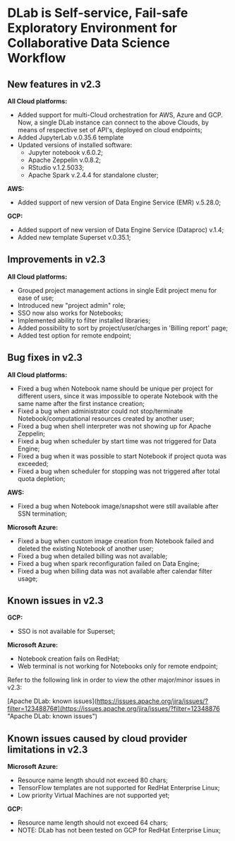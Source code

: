 #
# DLab is Self-service, Fail-safe Exploratory Environment for Collaborative Data Science Workflow

## New features in v2.3

**All Cloud platforms:**
- Added support for multi-Cloud orchestration for AWS, Azure and GCP. Now, a single DLab instance can connect to the above Clouds, by means of respective set of API&#39;s, deployed on cloud endpoints;
- Added JupyterLab v.0.35.6 template
- Updated versions of installed software:
  - Jupyter notebook v.6.0.2;
  - Apache Zeppelin v.0.8.2;
  - RStudio v.1.2.5033;
  - Apache Spark v.2.4.4 for standalone cluster;

**AWS:**
- Added support of new version of Data Engine Service (EMR) v.5.28.0;

**GCP:**
- Added support of new version of Data Engine Service (Dataproc) v.1.4;
- Added new template Superset v.0.35.1;

## Improvements in v2.3
**All Cloud platforms:**
- Grouped project management actions in single Edit project menu for ease of use;
- Introduced new &quot;project admin&quot; role;
- SSO now also works for Notebooks;
- Implemented ability to filter installed libraries;
- Added possibility to sort by project/user/charges in &#39;Billing report&#39; page;
- Added test option for remote endpoint;

## Bug fixes in v2.3
**All Cloud platforms:**
- Fixed a bug when Notebook name should be unique per project for different users, since it was impossible to operate Notebook with the same name after the first instance creation;
- Fixed a bug when administrator could not stop/terminate Notebook/computational resources created by another user;
- Fixed a bug when shell interpreter was not showing up for Apache Zeppelin;
- Fixed a bug when scheduler by start time was not triggered for Data Engine;
- Fixed a bug when it was possible to start Notebook if project quota was exceeded;
- Fixed a bug when scheduler for stopping was not triggered after total quota depletion;

**AWS:**
- Fixed a bug when Notebook image/snapshot were still available after SSN termination;

**Microsoft Azure:**
- Fixed a bug when custom image creation from Notebook failed and deleted the existing Notebook of another user;
- Fixed a bug when detailed billing was not available;
- Fixed a bug when spark reconfiguration failed on Data Engine;
- Fixed a bug when billing data was not available after calendar filter usage;

## Known issues in v2.3
**GCP:**
- SSO is not available for Superset;

**Microsoft Azure:**
- Notebook creation fails on RedHat;
- Web terminal is not working for Notebooks only for remote endpoint;

Refer to the following link in order to view the other major/minor issues in v2.3:

[Apache DLab: known issues](https://issues.apache.org/jira/issues/?filter=12348876#](https://issues.apache.org/jira/issues/?filter=12348876 "Apache DLab: known issues")

## Known issues caused by cloud provider limitations in v2.3
**Microsoft Azure:**
- Resource name length should not exceed 80 chars;
- TensorFlow templates are not supported for RedHat Enterprise Linux;
- Low priority Virtual Machines are not supported yet;

**GCP:**
- Resource name length should not exceed 64 chars;
- NOTE: DLab has not been tested on GCP for RedHat Enterprise Linux;
